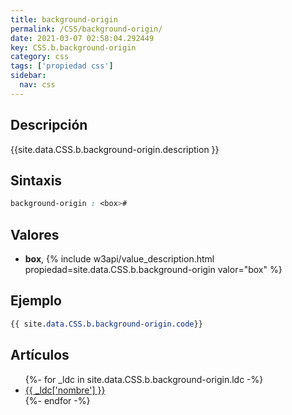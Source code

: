 ```yaml
---
title: background-origin
permalink: /CSS/background-origin/
date: 2021-03-07 02:58:04.292449
key: CSS.b.background-origin
category: css
tags: ['propiedad css']
sidebar: 
  nav: css
---
```


## Descripción
{{site.data.CSS.b.background-origin.description }}

## Sintaxis
~~~css
background-origin : <box>#
~~~

## Valores
* **box**,  {% include w3api/value_description.html propiedad=site.data.CSS.b.background-origin valor="box" %}

## Ejemplo
~~~css
{{ site.data.CSS.b.background-origin.code}}
~~~

## Artículos
<ul>
{%- for _ldc in site.data.CSS.b.background-origin.ldc -%}
   <li>
       <a href="{{_ldc['url'] }}">{{ _ldc['nombre'] }}</a>
   </li>
{%- endfor -%}
</ul>
